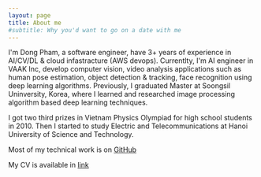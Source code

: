 ```yaml
---
layout: page
title: About me
#subtitle: Why you'd want to go on a date with me
---
```


I'm Dong Pham, a software engineer, have 3+ years of experience in AI/CV/DL & cloud infastracture (AWS devops). Currentlty, I'm AI engineer in VAAK Inc, develop computer vision, video analysis applications such as human pose estimation, object detection & tracking, face recognition using deep learning algorithms. Previously, I graduated Master at Soongsil Uninversity, Korea, where I learned and researched image processing algorithm based deep learning techniques.

I got two third prizes in Vietnam Physics Olympiad for high school students in 2010. Then I started to study Electric and Telecommunications at Hanoi University of Science and Technology.

Most of my technical work is on [GitHub](https://github.com/DongDem)

My CV is available in [link](https://drive.google.com/file/d/1XI6j4yw52F_aVxDRQbR6WEpZF3vI-BJn/view)


